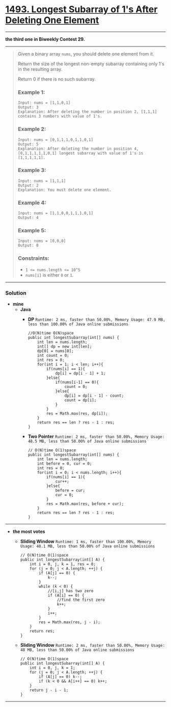 # [1493. Longest Subarray of 1's After Deleting One Element](https://leetcode.com/problems/longest-subarray-of-1s-after-deleting-one-element/)

---

**the third one in Biweekly Contest 29.**

---

> Given a binary array `nums`, you should delete one element from it.
>
> Return the size of the longest non-empty subarray containing only 1's in the resulting array.
>
> Return 0 if there is no such subarray.
>
>
>
> ### Example 1:
> ```
> Input: nums = [1,1,0,1]
> Output: 3
> Explanation: After deleting the number in position 2, [1,1,1] contains 3 numbers with value of 1's.
> ```
>
> ### Example 2:
> ```
> Input: nums = [0,1,1,1,0,1,1,0,1]
> Output: 5
> Explanation: After deleting the number in position 4, [0,1,1,1,1,1,0,1] longest subarray with value of 1's is [1,1,1,1,1].
> ```
>
> ### Example 3:
> ```
> Input: nums = [1,1,1]
> Output: 2
> Explanation: You must delete one element.
> ```
>
> ### Example 4:
> ```
> Input: nums = [1,1,0,0,1,1,1,0,1]
> Output: 4
> ```
>
> ### Example 5:
> ```
> Input: nums = [0,0,0]
> Output: 0
> ```
>
> ### Constraints:
> * `1 <= nums.length <= 10^5`
> * `nums[i]` is either `0` or `1`.


---


### Solution
* **mine**
  * **Java**
    * **DP** `Runtime: 2 ms, faster than 50.00%, Memory Usage: 47.9 MB, less than 100.00% of Java online submissions`
      ```
      //O(N)time O(N)space
      public int longestSubarray(int[] nums) {
          int len = nums.length;
          int[] dp = new int[len];
          dp[0] = nums[0];
          int count = 0;
          int res = 0;
          for(int i = 1; i < len; i++){
              if(nums[i] == 1){
                  dp[i] = dp[i - 1] + 1;
              }else{
                  if(nums[i-1] == 0){
                      count = 0;
                  }else{
                      dp[i] = dp[i - 1] - count;
                      count = dp[i];
                  }
              }
              res = Math.max(res, dp[i]);
          }
          return res == len ? res - 1 : res;
      }
      ```
      
    * **Two Pointer** `Runtime: 2 ms, faster than 50.00%, Memory Usage: 48.5 MB, less than 50.00% of Java online submissions`
      ```
      // O(N)time O(1)space
      public int longestSubarray(int[] nums) {
          int len = nums.length;
          int before = 0, cur = 0;
          int res = 0;
          for(int i = 0; i < nums.length; i++){
              if(nums[i] == 1){
                  cur++;
              }else{
                  before = cur;
                  cur = 0;
              }
              res = Math.max(res, before + cur);
          }
          return res == len ? res - 1 : res;
      }
      ```

----


* **the most votes**

  * **Sliding Window** `Runtime: 1 ms, faster than 100.00%, Memory Usage: 48.1 MB, less than 50.00% of Java online submissions`
    ```
    // O(N)time O(1)space
    public int longestSubarray(int[] A) {
        int i = 0, j, k = 1, res = 0;
        for (j = 0; j < A.length; ++j) {
            if (A[j] == 0) {
                k--;
            }
            while (k < 0) {
                //[i,j] has two zero
                if (A[i] == 0) {
                    //find the first zero
                    k++;
                }
                i++;
            }
            res = Math.max(res, j - i);
        }
        return res;
    }
    ```

  * **Sliding Window** `Runtime: 2 ms, faster than 50.00%, Memory Usage: 48 MB, less than 50.00% of Java online submissions`
    ```
    // O(N)time O(1)space
    public int longestSubarray(int[] A) {
        int i = 0, j, k = 1;
        for (j = 0; j < A.length; ++j) {
            if (A[j] == 0) k--;
            if (k < 0 && A[i++] == 0) k++;
        }
        return j - i - 1;
    }
    ```
    
    
    
---
